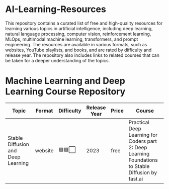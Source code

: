# AI-Learning-Resources
This repository contains a curated list of free and high-quality resources for learning various topics in artificial intelligence, including deep learning, natural language processing, computer vision, reinforcement learning, MLOps, multimodal machine learning, transformers, and prompt engineering. The resources are available in various formats, such as websites, YouTube playlists, and books, and are rated by difficulty and release year. The repository also includes links to related courses that can be taken for a deeper understanding of the topics.
# Machine Learning and Deep Learning Course Repository
| Topic | Format | Difficulty | Release Year | Price | Course |
| --- | --- | --- | --- | --- | --- |
| Stable Diffusion and Deep Learning | website | 🟩🟩⬜ | 2023 | free | Practical Deep Learning for Coders part 2: Deep Learning Foundations to Stable Diffusion by fast.ai |
